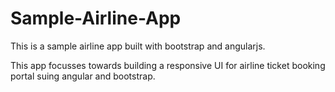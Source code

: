 # Sample-Airline-App
This is a sample airline app built with bootstrap and angularjs.

This app focusses towards building a responsive UI for airline ticket booking portal suing angular and bootstrap.
